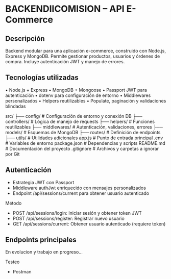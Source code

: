 # BACKENDIICOMISION – API E-Commerce

## Descripción

Backend modular para una aplicación e-commerce, construido con Node.js, Express y MongoDB.
Permite gestionar productos, usuarios y órdenes de compra.
Incluye autenticación JWT y manejo de errores.

## Tecnologías utilizadas

• Node.js + Express
• MongoDB + Mongoose
• Passport JWT para autenticación
• dotenv para configuración de entorno
• Middlewares personalizados
• Helpers reutilizables
• Populate, paginación y validaciones blindadas

src/
├── config/ # Configuración de entorno y conexión DB
├── controllers/ # Lógica de manejo de requests
├── helpers/ # Funciones reutilizables
├── middlewares/ # Autenticación, validaciones, errores
├── models/ # Esquemas de MongoDB
├── routes/ # Definición de endpoints
├── utils/ # Utilidades adicionales
app.js # Punto de entrada principal
.env # Variables de entorno
package.json # Dependencias y scripts
README.md # Documentación del proyecto
.gitignore # Archivos y carpetas a ignorar por Git

## Autenticación

-   Estrategia JWT con Passport
-   Middleware authJwt enriquecido con mensajes personalizados
-   Endpoint /api/sessions/current para obtener usuario autenticado

Método

-   POST /api/sessions/login: Iniciar sesión y obtener token JWT
-   POST /api/sessions/register: Registrar nuevo usuario
-   GET /api/sessions/current: Obtener usuario autenticado (requiere token)

## Endpoints principales

En evolucion y trabajo en progreso...

Testeo

-   Postman
